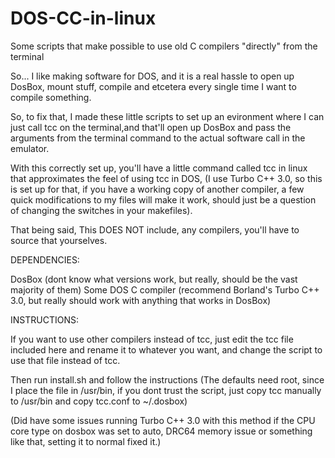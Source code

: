 # DOS-CC-in-linux
Some scripts that make possible to use old C compilers "directly" from the terminal

So...
I like making software for DOS, and it is a real hassle to open up DosBox, mount stuff, compile and etcetera every single time I want to compile something.

So, to fix that, I made these little scripts to set up an evironment where I can just call tcc on the terminal,and that'll open up DosBox and pass the arguments from the terminal command to the actual software call in the emulator.

With this correctly set up, you'll have a little command called tcc in linux that approximates the feel of using tcc in DOS, (I use  Turbo C++ 3.0, so this is set up for that, if you have a working copy of another compiler, a few quick modifications to my files will make it work, should just be a question of changing the switches in your makefiles).

That being said, This DOES NOT include, any compilers, you'll have to source that yourselves.

DEPENDENCIES:

DosBox (dont know what versions work, but really, should be the vast majority of them)
Some DOS C compiler (recommend Borland's Turbo C++ 3.0, but really should work with anything that works in DosBox)

INSTRUCTIONS:

If you want to use other compilers instead of tcc, just edit the tcc file included here and rename it to whatever you want, and change the script to use that file instead of tcc.

Then run install.sh and follow the instructions (The defaults need root, since I place the file in /usr/bin, if you dont trust the script, just copy tcc manually to /usr/bin and copy tcc.conf to ~/.dosbox)

(Did have some issues running Turbo C++ 3.0 with this method if the CPU core type on dosbox was set to auto, DRC64 memory issue or something like that, setting it to normal fixed it.)